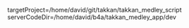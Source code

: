targetProject=/home/david/git/takkan/takkan_medley_script
serverCodeDir=/home/david/b4a/takkan_medley_app/dev